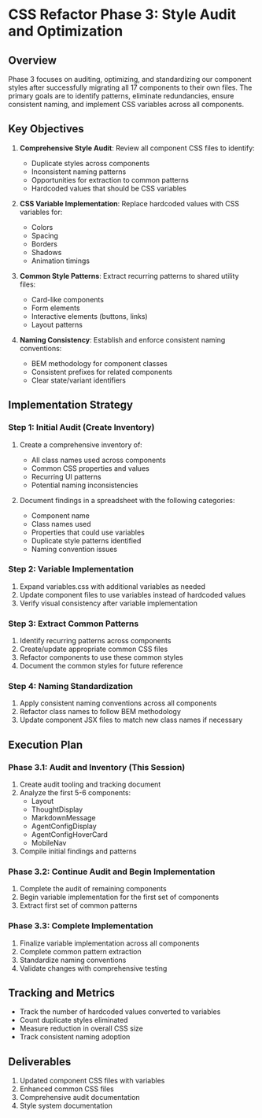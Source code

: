 # CSS Refactor Phase 3: Style Audit and Optimization

## Overview
Phase 3 focuses on auditing, optimizing, and standardizing our component styles after successfully migrating all 17 components to their own files. The primary goals are to identify patterns, eliminate redundancies, ensure consistent naming, and implement CSS variables across all components.

## Key Objectives
1. **Comprehensive Style Audit**: Review all component CSS files to identify:
   - Duplicate styles across components
   - Inconsistent naming patterns
   - Opportunities for extraction to common patterns
   - Hardcoded values that should be CSS variables

2. **CSS Variable Implementation**: Replace hardcoded values with CSS variables for:
   - Colors
   - Spacing
   - Borders
   - Shadows
   - Animation timings

3. **Common Style Patterns**: Extract recurring patterns to shared utility files:
   - Card-like components
   - Form elements
   - Interactive elements (buttons, links)
   - Layout patterns

4. **Naming Consistency**: Establish and enforce consistent naming conventions:
   - BEM methodology for component classes
   - Consistent prefixes for related components
   - Clear state/variant identifiers

## Implementation Strategy

### Step 1: Initial Audit (Create Inventory)
1. Create a comprehensive inventory of:
   - All class names used across components
   - Common CSS properties and values
   - Recurring UI patterns
   - Potential naming inconsistencies

2. Document findings in a spreadsheet with the following categories:
   - Component name
   - Class names used
   - Properties that could use variables
   - Duplicate style patterns identified
   - Naming convention issues

### Step 2: Variable Implementation
1. Expand variables.css with additional variables as needed
2. Update component files to use variables instead of hardcoded values
3. Verify visual consistency after variable implementation

### Step 3: Extract Common Patterns
1. Identify recurring patterns across components
2. Create/update appropriate common CSS files
3. Refactor components to use these common styles
4. Document the common styles for future reference

### Step 4: Naming Standardization
1. Apply consistent naming conventions across all components
2. Refactor class names to follow BEM methodology
3. Update component JSX files to match new class names if necessary

## Execution Plan

### Phase 3.1: Audit and Inventory (This Session)
1. Create audit tooling and tracking document
2. Analyze the first 5-6 components:
   - Layout
   - ThoughtDisplay
   - MarkdownMessage
   - AgentConfigDisplay
   - AgentConfigHoverCard
   - MobileNav
3. Compile initial findings and patterns

### Phase 3.2: Continue Audit and Begin Implementation
1. Complete the audit of remaining components
2. Begin variable implementation for the first set of components
3. Extract first set of common patterns

### Phase 3.3: Complete Implementation
1. Finalize variable implementation across all components
2. Complete common pattern extraction
3. Standardize naming conventions
4. Validate changes with comprehensive testing

## Tracking and Metrics
- Track the number of hardcoded values converted to variables
- Count duplicate styles eliminated
- Measure reduction in overall CSS size
- Track consistent naming adoption

## Deliverables
1. Updated component CSS files with variables
2. Enhanced common CSS files
3. Comprehensive audit documentation
4. Style system documentation